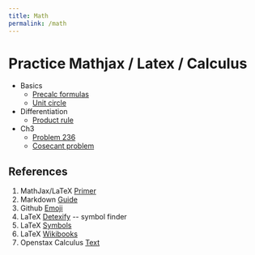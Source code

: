 ```yaml
---
title: Math
permalink: /math
---
```


# Practice Mathjax / Latex / Calculus

- Basics
    - [Precalc formulas](basics/precalc_formulas)
    - [Unit circle](basics/unit_circle)
- Differentiation
    - [Product rule](differentiation/product_rule)
- Ch3
    - [Problem 236](ch3/problem_236)
    - [Cosecant problem](ch3/cosecant_problem)


## References
1. MathJax/LaTeX [Primer](https://math.meta.stackexchange.com/questions/5020/mathjax-basic-tutorial-and-quick-reference)
2. Markdown [Guide](https://www.markdownguide.org/basic-syntax/)
3. Github [Emoji](https://gist.github.com/rxaviers/7360908)
4. LaTeX [Detexify](https://detexify.kirelabs.org/classify.html) -- symbol finder
5. LaTeX [Symbols](https://mirrors.mit.edu/CTAN/info/symbols/comprehensive/symbols-a4.pdf)
6. LaTeX [Wikibooks](https://en.wikibooks.org/wiki/LaTeX/Basics)
7. Openstax Calculus [Text](https://openstax.org/details/books/calculus-volume-1)
